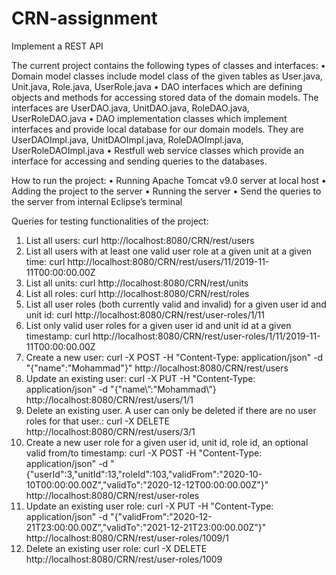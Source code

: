 # CRN-assignment
Implement a REST API

The current project contains the following types of classes and interfaces:
•	Domain model classes include model class of the given tables as User.java, Unit.java, Role.java, UserRole.java
•	DAO interfaces which are defining objects and methods for accessing stored data of the domain models. The interfaces are UserDAO.java, UnitDAO.java, RoleDAO.java, UserRoleDAO.java
•	DAO implementation classes which implement interfaces and provide local database for our domain models. They are UserDAOImpl.java, UnitDAOImpl.java, RoleDAOImpl.java, UserRoleDAOImpl.java
•	Restfull web service classes which provide an interface for accessing and sending queries to the databases.

How to run the project:
•	Running Apache Tomcat v9.0 server at local host
•	Adding the project to the server
•	Running the server
•	Send the queries to the server from internal Eclipse’s terminal

Queries for testing functionalities of the project:
1.	List all users:  curl http://localhost:8080/CRN/rest/users
2.	List all users with at least one valid user role at a given unit at a given time: curl http://localhost:8080/CRN/rest/users/11/2019-11-11T00:00:00.00Z
3.	List all units: curl http://localhost:8080/CRN/rest/units
4.	List all roles: curl http://localhost:8080/CRN/rest/roles
5.	List all user roles (both currently valid and invalid) for a given user id and unit id:  curl http://localhost:8080/CRN/rest/user-roles/1/11
6.	List only valid user roles for a given user id and unit id at a given timestamp: curl http://localhost:8080/CRN/rest/user-roles/1/11/2019-11-11T00:00:00.00Z
7.	Create a new user: curl -X POST -H "Content-Type: application/json" -d "{\"name\":\"Mohammad\"}" http://localhost:8080/CRN/rest/users
8.	Update an existing user: curl -X PUT -H "Content-Type: application/json" -d "{\"name\”:\"Mohammad\”} http://localhost:8080/CRN/rest/users/1/1
9.	Delete an existing user. A user can only be deleted if there are no user roles for that user.: curl -X DELETE http://localhost:8080/CRN/rest/users/3/1
10.	Create a new user role for a given user id, unit id, role id, an optional valid from/to timestamp: curl -X POST -H "Content-Type: application/json" -d "{\"userId\":3,\"unitId\":13,\"roleId\":103,\"validFrom\":\"2020-10-10T00:00:00.00Z\",\"validTo\":\"2020-12-12T00:00:00.00Z\"}" http://localhost:8080/CRN/rest/user-roles
11.	Update an existing user role: curl -X PUT -H "Content-Type: application/json" -d "{\"validFrom\":\"2020-12-21T23:00:00.00Z\",\"validTo\":\"2021-12-21T23:00:00.00Z\"}" http://localhost:8080/CRN/rest/user-roles/1009/1
12.	Delete an existing user role: curl -X DELETE http://localhost:8080/CRN/rest/user-roles/1009
